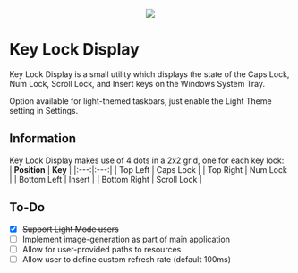 <p align="center">
  <img src="https://user-images.githubusercontent.com/19144524/221764857-d0ae5fc3-9bdf-42b2-915a-66154b1ade85.png" />
</p>

# Key Lock Display

Key Lock Display is a small utility which displays the state of the Caps Lock, Num Lock, Scroll Lock, and Insert keys on the Windows System Tray.  

Option available for light-themed taskbars, just enable the Light Theme setting in Settings.

## Information
Key Lock Display makes use of 4 dots in a 2x2 grid, one for each key lock:  
| **Position** | **Key** |
|:---:|:---:|
| Top Left | Caps Lock |
| Top Right | Num Lock |
| Bottom Left | Insert |
| Bottom Right | Scroll Lock |

## To-Do
- [x] ~~Support Light Mode users~~
- [ ] Implement image-generation as part of main application
- [ ] Allow for user-provided paths to resources
- [ ] Allow user to define custom refresh rate (default 100ms)
